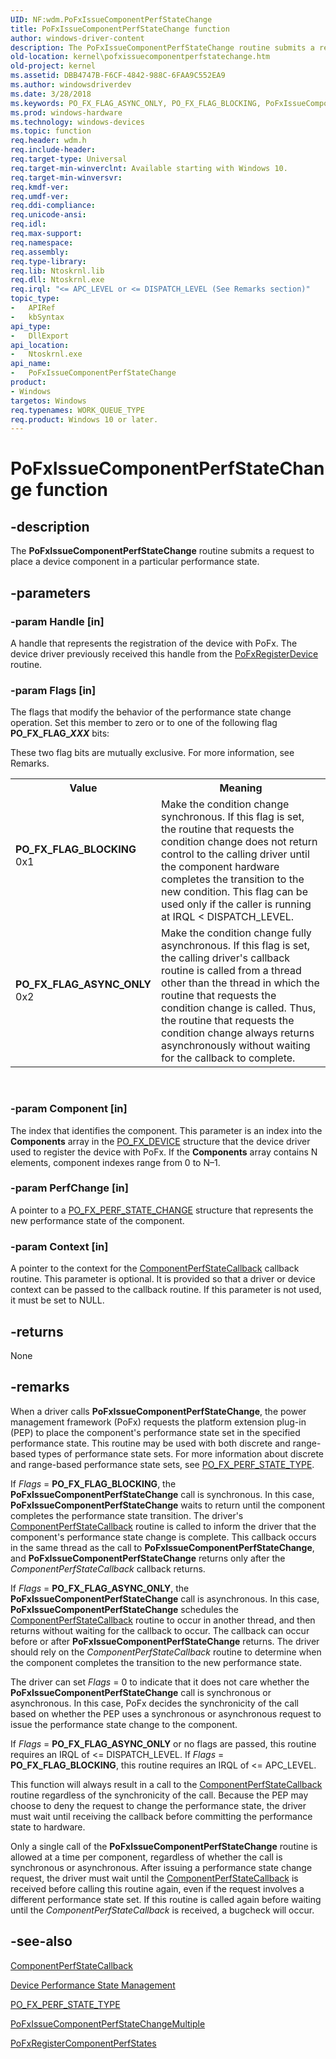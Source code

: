 ```yaml
---
UID: NF:wdm.PoFxIssueComponentPerfStateChange
title: PoFxIssueComponentPerfStateChange function
author: windows-driver-content
description: The PoFxIssueComponentPerfStateChange routine submits a request to place a device component in a particular performance state.
old-location: kernel\pofxissuecomponentperfstatechange.htm
old-project: kernel
ms.assetid: DBB4747B-F6CF-4842-988C-6FAA9C552EA9
ms.author: windowsdriverdev
ms.date: 3/28/2018
ms.keywords: PO_FX_FLAG_ASYNC_ONLY, PO_FX_FLAG_BLOCKING, PoFxIssueComponentPerfStateChange, PoFxIssueComponentPerfStateChange routine [Kernel-Mode Driver Architecture], kernel.pofxissuecomponentperfstatechange, wdm/PoFxIssueComponentPerfStateChange
ms.prod: windows-hardware
ms.technology: windows-devices
ms.topic: function
req.header: wdm.h
req.include-header: 
req.target-type: Universal
req.target-min-winverclnt: Available starting with Windows 10.
req.target-min-winversvr: 
req.kmdf-ver: 
req.umdf-ver: 
req.ddi-compliance: 
req.unicode-ansi: 
req.idl: 
req.max-support: 
req.namespace: 
req.assembly: 
req.type-library: 
req.lib: Ntoskrnl.lib
req.dll: Ntoskrnl.exe
req.irql: "<= APC_LEVEL or <= DISPATCH_LEVEL (See Remarks section)"
topic_type:
-	APIRef
-	kbSyntax
api_type:
-	DllExport
api_location:
-	Ntoskrnl.exe
api_name:
-	PoFxIssueComponentPerfStateChange
product:
- Windows
targetos: Windows
req.typenames: WORK_QUEUE_TYPE
req.product: Windows 10 or later.
---
```


# PoFxIssueComponentPerfStateChange function


## -description


The <b>PoFxIssueComponentPerfStateChange</b> routine submits a request to place a device component in a 
    particular performance state. 


## -parameters




### -param Handle [in]

A handle that represents the registration of the device with PoFx. The device driver previously received this handle from the <a href="https://msdn.microsoft.com/library/windows/hardware/hh439521">PoFxRegisterDevice</a> routine.


### -param Flags [in]

The flags that modify the behavior of the performance state change operation. Set this member to zero or to one of the following flag <b>PO_FX_FLAG_<i>XXX</i></b> bits:

These two flag bits are mutually exclusive. For more information, see Remarks.

<table>
<tr>
<th>Value</th>
<th>Meaning</th>
</tr>
<tr>
<td width="40%"><a id="PO_FX_FLAG_BLOCKING"></a><a id="po_fx_flag_blocking"></a><dl>
<dt><b>PO_FX_FLAG_BLOCKING</b></dt>
<dt>0x1</dt>
</dl>
</td>
<td width="60%">
Make the condition change synchronous. If this flag is set, the routine that requests the condition change does not return control to the calling driver until the component hardware completes the transition to the new condition. This flag can be used only if the caller is running at IRQL &lt; DISPATCH_LEVEL.

</td>
</tr>
<tr>
<td width="40%"><a id="PO_FX_FLAG_ASYNC_ONLY"></a><a id="po_fx_flag_async_only"></a><dl>
<dt><b>PO_FX_FLAG_ASYNC_ONLY</b></dt>
<dt>0x2</dt>
</dl>
</td>
<td width="60%">
Make the condition change fully asynchronous. If this flag is set, the calling driver's callback routine is called from a thread other than the thread in which the routine that requests the condition change is called. Thus, the routine that requests the condition change always returns asynchronously without waiting for the callback to complete.

</td>
</tr>
</table>
 


### -param Component [in]

The index that identifies the component. This parameter is an index into the <b>Components</b> array in the <a href="https://msdn.microsoft.com/library/windows/hardware/hh439585">PO_FX_DEVICE</a> structure that the device driver used to register the device with PoFx. If the <b>Components</b> array contains N elements, component indexes range from 0 to N–1.


### -param PerfChange [in]

A pointer to a <a href="https://msdn.microsoft.com/library/windows/hardware/dn939836">PO_FX_PERF_STATE_CHANGE</a> structure that represents the new performance state of the component.


### -param Context [in]

A pointer to the context for the <a href="https://msdn.microsoft.com/library/windows/hardware/dn939353">ComponentPerfStateCallback</a> callback routine. This parameter is optional. It is provided so that a driver or device context can be passed to the callback routine. If this parameter is not used, it must be set to NULL.


## -returns



None




## -remarks



When a driver calls <b>PoFxIssueComponentPerfStateChange</b>, the power management framework (PoFx) requests the platform extension plug-in (PEP) to place 
    the component's performance state set in the specified performance state. This routine may be used with both discrete and range-based types of performance state sets. For more information about discrete and range-based performance state sets, see <a href="https://msdn.microsoft.com/library/windows/hardware/dn939837">PO_FX_PERF_STATE_TYPE</a>.

If <i>Flags</i> = <b>PO_FX_FLAG_BLOCKING</b>, the <b>PoFxIssueComponentPerfStateChange</b> call is synchronous. In this case, <b>PoFxIssueComponentPerfStateChange</b> waits to return until the component completes the performance state transition. The driver's <a href="https://msdn.microsoft.com/library/windows/hardware/dn939353">ComponentPerfStateCallback</a> routine is called to inform the driver that the component's performance state change is complete. This callback occurs in the same thread as the call to <b>PoFxIssueComponentPerfStateChange</b>, and <b>PoFxIssueComponentPerfStateChange</b> returns only after the <i>ComponentPerfStateCallback</i> callback returns. 

If <i>Flags</i> = <b>PO_FX_FLAG_ASYNC_ONLY</b>, the <b>PoFxIssueComponentPerfStateChange</b> call is asynchronous. In this case, <b>PoFxIssueComponentPerfStateChange</b> schedules the <a href="https://msdn.microsoft.com/library/windows/hardware/dn939353">ComponentPerfStateCallback</a> routine to occur in another thread, and then returns without waiting for the callback to occur. The callback can occur before or after <b>PoFxIssueComponentPerfStateChange</b> returns. The driver should rely on the <i>ComponentPerfStateCallback</i> routine to determine when the component completes the transition to the new performance state. 

The driver can set <i>Flags</i> = 0 to indicate that it does not care whether the <b>PoFxIssueComponentPerfStateChange</b> call is synchronous or asynchronous. In this case, PoFx decides the synchronicity of the call  based on whether the PEP uses a synchronous or asynchronous request to issue the performance state change to the component.

If <i>Flags</i> = <b>PO_FX_FLAG_ASYNC_ONLY</b> or no flags are passed, this routine requires an IRQL of &lt;= DISPATCH_LEVEL. If <i>Flags</i> = <b>PO_FX_FLAG_BLOCKING</b>, this routine requires an IRQL of &lt;= APC_LEVEL.

This function will always result in a call to the <a href="https://msdn.microsoft.com/library/windows/hardware/dn939353">ComponentPerfStateCallback</a> routine regardless of the synchronicity of the call. Because the PEP may choose to deny the request to change the performance state, the driver must wait until receiving the callback before committing the performance state to hardware.

Only a single call of the <b>PoFxIssueComponentPerfStateChange</b> routine  is allowed at a time per component, regardless of whether the call is synchronous or asynchronous. After issuing a performance state change request, the driver must wait until the <a href="https://msdn.microsoft.com/library/windows/hardware/dn939353">ComponentPerfStateCallback</a> is received before calling this routine again, even if the request involves a different performance state set. If this routine is called again before waiting until the <i>ComponentPerfStateCallback</i> is received, a bugcheck will occur.




## -see-also




<a href="https://msdn.microsoft.com/library/windows/hardware/dn939353">ComponentPerfStateCallback</a>



<a href="https://msdn.microsoft.com/D5341D6D-7C71-43CB-9C70-7E939B32C33F">Device Performance State Management</a>



<a href="https://msdn.microsoft.com/library/windows/hardware/dn939837">PO_FX_PERF_STATE_TYPE</a>



<a href="https://msdn.microsoft.com/library/windows/hardware/dn939772">PoFxIssueComponentPerfStateChangeMultiple</a>



<a href="https://msdn.microsoft.com/library/windows/hardware/dn939778">PoFxRegisterComponentPerfStates</a>
 

 

